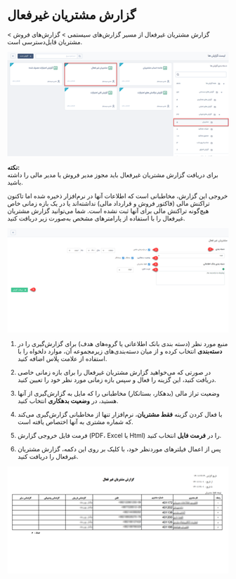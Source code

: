 # گزارش مشتریان غیرفعال
 گزارش مشتریان غیرفعال از مسیر گزارش‌های سیستمی > گزارش‌های فروش > مشتریان قابل‌دسترسی است.

![مشتریان غیرفعال](./Image/inactive-customers.png)

**نکته:**  <br> برای دریافت گزارش مشتریان غیرفعال باید مجوز مدیر فروش یا مدیر مالی را داشته باشید.

خروجی این گزارش، مخاطبانی است که اطلاعات آنها در نرم‌افزار ذخیره شده اما تاکنون تراکنش مالی (فاکتور فروش و قرارداد مالی) نداشته‌اند یا در یک بازه زمانی خاص هیچ‌گونه تراکنش مالی برای آنها ثبت نشده است. شما می‌توانید گزارش مشتریان غیرفعال را با استفاده از پارامترهای مشخص به‌صورت زیر دریافت کنید.


![دریافت گزارش مشتریان غیرفعال](./Image/receive-inactive-customers-report.png)


1. منبع مورد نظر (دسته بندی بانک اطلاعاتی یا گروه‌های هدف) برای گزارش‌گیری را در **دسته‌بندی** انتخاب کرده و از میان دسته‌بندی‌های زیرمجموعه آن، موارد دلخواه را با استفاده از علامت پلاس اضافه کنید.

2. در صورتی که می‌خواهید گزارش مشتریان غیرفعال را برای بازه زمانی خاصی دریافت کنید، این گزینه را فعال و سپس بازه زمانی مورد نظر خود را تعیین کنید.

3. وضعیت تراز مالی (بدهکار، بستانکار) مخاطبانی را که مایل به گزارش‌گیری از آنها هستید، در  **وضعیت بدهکاری** انتخاب کنید.

4. با فعال کردن گزینه **فقط مشتریان**،  نرم‌افزار تنها از مخاطبانی گزارش‌گیری می‌کند که شماره مشتری به آنها اختصاص  یافته است.

5.  فرمت فایل خروجی گزارش (PDF، Excel یا Html) را در **فرمت فایل** انتخاب کنید.

6. پس از اعمال فیلترهای موردنظر خود، با کلیک بر روی این دکمه، گزارش مشتریان غیرفعال را دریافت کنید.

![گزارش مشتریان غیرفعال](./Image/inactive-customers-report.png)

